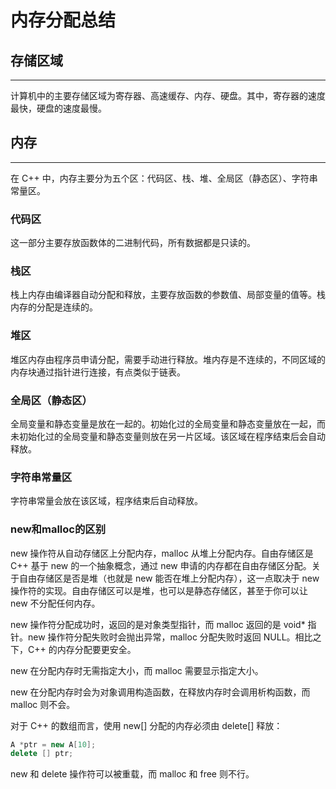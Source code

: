 # 内存分配总结

## 存储区域

---

计算机中的主要存储区域为寄存器、高速缓存、内存、硬盘。其中，寄存器的速度最快，硬盘的速度最慢。

## 内存

---

在 C++ 中，内存主要分为五个区：代码区、栈、堆、全局区（静态区）、字符串常量区。

### 代码区

这一部分主要存放函数体的二进制代码，所有数据都是只读的。

### 栈区

栈上内存由编译器自动分配和释放，主要存放函数的参数值、局部变量的值等。栈内存的分配是连续的。

### 堆区

堆区内存由程序员申请分配，需要手动进行释放。堆内存是不连续的，不同区域的内存块通过指针进行连接，有点类似于链表。

### 全局区（静态区）

全局变量和静态变量是放在一起的。初始化过的全局变量和静态变量放在一起，而未初始化过的全局变量和静态变量则放在另一片区域。该区域在程序结束后会自动释放。

### 字符串常量区

字符串常量会放在该区域，程序结束后自动释放。

### new和malloc的区别

new 操作符从自动存储区上分配内存，malloc 从堆上分配内存。自由存储区是 C++ 基于 new 的一个抽象概念，通过 new 申请的内存都在自由存储区分配。关于自由存储区是否是堆（也就是 new 能否在堆上分配内存），这一点取决于 new 操作符的实现。自由存储区可以是堆，也可以是静态存储区，甚至于你可以让 new 不分配任何内存。

new 操作符分配成功时，返回的是对象类型指针，而 malloc 返回的是 void* 指针。new 操作符分配失败时会抛出异常，malloc 分配失败时返回 NULL。相比之下，C++ 的内存分配要更安全。

new 在分配内存时无需指定大小，而 malloc 需要显示指定大小。

new 在分配内存时会为对象调用构造函数，在释放内存时会调用析构函数，而 malloc 则不会。

对于 C++ 的数组而言，使用 new[] 分配的内存必须由 delete[] 释放：

```cpp
A *ptr = new A[10];
delete [] ptr;
```

new 和 delete 操作符可以被重载，而 malloc 和 free 则不行。